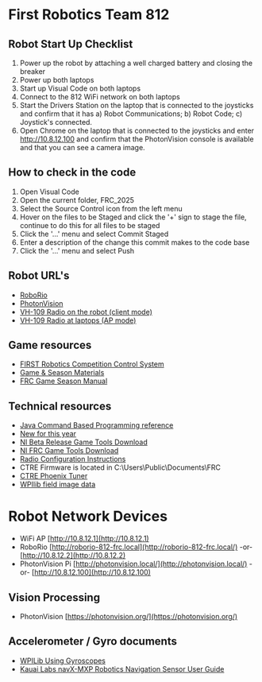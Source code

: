 # First Robotics Team 812

## Robot Start Up Checklist
1. Power up the robot by attaching a well charged battery and closing the breaker
2. Power up both laptops
3. Start up Visual Code on both laptops
4. Connect to the 812 WiFi network on both laptops
5. Start the Drivers Station on the laptop that is connected to the joysticks and confirm that it has a) Robot Communications; b) Robot Code; c) Joystick's connected.
6. Open Chrome on the laptop that is connected to the joysticks and enter http://10.8.12.100 and confirm that the PhotonVision console is available and that you can see a camera image.

## How to check in the code

1. Open Visual Code
2. Open the current folder, FRC_2025
3. Select the Source Control icon from the left menu
4. Hover on the files to be Staged and click the '+' sign to stage the file, continue to do this for all files to be staged
5. Click the '...' menu and select Commit Staged
6. Enter a description of the change this commit makes to the code base
7. Click the '...' menu and select Push

## Robot URL's
* [RoboRio](http://10.8.12.2)
* [PhotonVision](http://10.8.12.100)
* [VH-109 Radio on the robot (client mode)](http://10.8.12.1)
* [VH-109 Radio at laptops (AP mode)](http://10.8.12.4)
## Game resources
* [FIRST Robotics Competition Control System](https://docs.wpilib.org/en/latest/#)
* [Game & Season Materials](https://www.firstinspires.org/resource-library/frc/competition-manual-qa-system)
* [FRC Game Season Manual](https://firstfrc.blob.core.windows.net/frc2025/Manual/2025GameManual.pdf)

## Technical resources
* [Java Command Based Programming reference](https://docs.wpilib.org/en/stable/docs/software/commandbased/index.html)
* [New for this year](https://docs.wpilib.org/en/stable/docs/yearly-overview/yearly-changelog.html)
* [NI Beta Release Game Tools Download](https://github.com/wpilibsuite/2025Beta/releases/tag/NI_GAME_TOOLS_BETA_2)
* [NI FRC Game Tools Download](https://www.ni.com/en/support/downloads/drivers/download.frc-game-tools.html)
* [Radio Configuration Instructions](https://docs.wpilib.org/en/stable/docs/zero-to-robot/step-3/radio-programming.html)
* CTRE Firmware is located in C:\Users\Public\Documents\FRC
* [CTRE Phoenix Tuner](https://github.com/CrossTheRoadElec/Phoenix-Releases)
* [WPIlib field image data](https://github.com/wpilibsuite/allwpilib/tree/main/fieldImages/src/main/native/resources/edu/wpi/first/fields)

# Robot Network Devices
* WiFi AP [http://10.8.12.1](http://10.8.12.1)
* RoboRio [http://roborio-812-frc.local](http://roborio-812-frc.local/) -or- [http://10.8.12.2](http://10.8.12.2)
* PhotonVision Pi [http://photonvision.local/](http://photonvision.local/) -or- [http://10.8.12.100](http://10.8.12.100)

## Vision Processing 
* PhotonVision [https://photonvision.org/](https://photonvision.org/)

## Accelerometer / Gyro documents
* [WPILib Using Gyroscopes](https://docs.wpilib.org/en/stable/docs/software/hardware-apis/sensors/gyros-software.html)
* [Kauai Labs navX-MXP Robotics Navigation Sensor User Guide](https://pdocs.kauailabs.com/navx-mxp/wp-content/uploads/2019/02/navx-mxp_robotics_navigation_sensor_user_guide.pdf)


